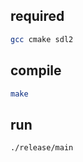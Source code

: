## required
```bash
gcc cmake sdl2
```
## compile
```bash
make
```
## run
```bash
./release/main
```